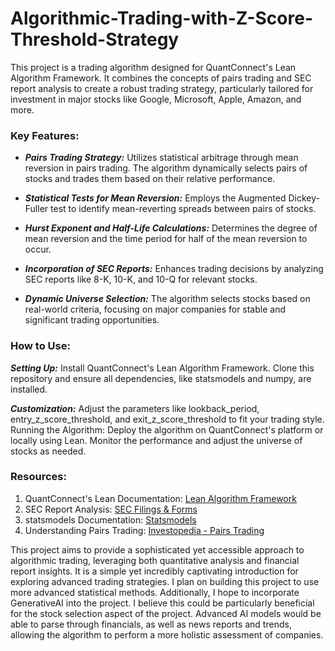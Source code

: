 # Algorithmic-Trading-with-Z-Score-Threshold-Strategy

This project is a trading algorithm designed for QuantConnect's Lean Algorithm Framework. It combines the concepts of pairs trading and SEC report analysis to create a robust trading strategy, particularly tailored for investment in major stocks like Google, Microsoft, Apple, Amazon, and more.

### Key Features:

- **_Pairs Trading Strategy:_** Utilizes statistical arbitrage through mean reversion in pairs trading. The algorithm dynamically selects pairs of stocks and trades them based on their relative performance.

- **_Statistical Tests for Mean Reversion:_** Employs the Augmented Dickey-Fuller test to identify mean-reverting spreads between pairs of stocks.

- **_Hurst Exponent and Half-Life Calculations:_** Determines the degree of mean reversion and the time period for half of the mean reversion to occur.

- **_Incorporation of SEC Reports:_** Enhances trading decisions by analyzing SEC reports like 8-K, 10-K, and 10-Q for relevant stocks.

- **_Dynamic Universe Selection:_** The algorithm selects stocks based on real-world criteria, focusing on major companies for stable and significant trading opportunities.

### **How to Use:**

**_Setting Up:_** Install QuantConnect's Lean Algorithm Framework. Clone this repository and ensure all dependencies, like statsmodels and numpy, are installed.

**_Customization:_** Adjust the parameters like lookback_period, entry_z_score_threshold, and exit_z_score_threshold to fit your trading style.
Running the Algorithm: Deploy the algorithm on QuantConnect's platform or locally using Lean. Monitor the performance and adjust the universe of stocks as needed.

### **Resources**:

1. QuantConnect's Lean Documentation: [Lean Algorithm Framework](https://www.quantconnect.com/docs/algorithm-framework/overview)
2. SEC Report Analysis: [SEC Filings & Forms](https://www.sec.gov/edgar.shtml)
3. statsmodels Documentation: [Statsmodels](https://www.statsmodels.org/stable/index.html)
4. Understanding Pairs Trading: [Investopedia - Pairs Trading](https://www.investopedia.com/terms/p/pairstrade.asp) 

This project aims to provide a sophisticated yet accessible approach to algorithmic trading, leveraging both quantitative analysis and financial report insights. It is a simple yet incredibly captivating introduction for exploring advanced trading strategies. I plan on building this project to use more advanced statistical methods. Additionally, I hope to incorporate GenerativeAI into the project. I believe this could be particularly beneficial for the stock selection aspect of the project. Advanced AI models would be able to parse through financials, as well as news reports and trends, allowing the algorithm to perform a more holistic assessment of companies.
